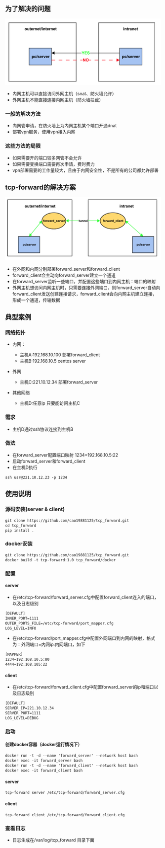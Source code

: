## 为了解决的问题
![image](https://github.com/cao19881125/picture_cloud/blob/master/tcp_forward_problem.png?raw=true)

- 内网主机可以直接访问外网主机（snat、防火墙允许）
- 外网主机不能直接连接内网主机（防火墙拦截）

### 一般的解决方法
- 向网管申请，在防火墙上为内网主机某个端口开通dnat
- 部署vpn服务，使用vpn接入内网


### 这些方法的局限
- 如果需要开的端口较多网管不会允许
- 如果需要变换端口需要再次申请，费时费力
- vpn部署需要的工作量较大，且由于内网安全性，不是所有的公司都允许部署


## tcp-forward的解决方案
![image](https://github.com/cao19881125/picture_cloud/blob/master/tcp_forward_design.png?raw=true)

- 在外网和内网分别部署forward_server和forward_client
- forward_client会主动向forward_server建立一个通道
- 在forward_server监听一些端口，并配置这些端口到内网主机：端口的映射
- 外网主机想访问内网主机时，只需要连接外网端口，则forward_server自动向forward_client发送创建连接请求，forward_client会向内网主机建立连接，形成一个通道，传输数据

## 典型案例
### 网络拓扑
- 内网：
    - 主机A:192.168.10.100 部署forward_client
    - 主机B:192.168.10.5 centos server

- 外网
    - 主机C:221.10.12.34 部署forward_server
- 其他网络
    - 主机D:任意ip 只要能访问主机C

### 需求
- 主机D通过ssh协议连接到主机B

### 做法
- 在forward_server配置端口映射 1234=192.168.10.5:22
- 启动forward_server和forward_client
- 在主机D执行

```
ssh usr@221.10.12.23 -p 1234
```

## 使用说明
### 源码安装(server & client)

```
git clone https://github.com/cao19881125/tcp_forward.git
cd tcp_forward
pip install .
```

### docker安装
```
git clone https://github.com/cao19881125/tcp_forward.git
docker build -t tcp-forward:1.0 tcp_forward/docker
```

### 配置
#### server
- 在/etc/tcp-forward/forward_server.cfg中配置forward_client连入的端口，以及日志级别

```
[DEFAULT]
INNER_PORT=1111
OUTER_PORTS_FILE=/etc/tcp-forward/port_mapper.cfg
LOG_LEVEL=INFO
```

- 在/etc/tcp-forward/port_mapper.cfg中配置外网端口到内网的映射，格式为：外网端口=内网ip:内网端口，如下

```
[MAPPER]
1234=192.168.10.5:80
4444=192.168.105:22
```
#### client
- 在/etc/tcp-forward/forward_client.cfg中配置forward_server的ip和端口以及日志级别
```
[DEFAULT]
SERVER_IP=221.10.12.34
SERVER_PORT=1111
LOG_LEVEL=DEBUG
```



### 启动
#### 创建docker容器（docker运行情况下）
```
docker run -t -d --name 'forward_server' --network host bash
docker exec -it forward_server bash
docker run -t -d --name 'forward_client' --network host bash
docker exec -it forward_client bash
```
#### server

```
tcp-forward server /etc/tcp-forward/forward_server.cfg
```
#### client


```
tcp-forward client /etc/tcp-forward/forward_client.cfg
```


### 查看日志
- 日志生成在/var/log/tcp_forward 目录下面